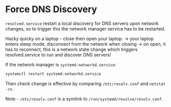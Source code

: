 # Force DNS Discovery
`resolved.service` restart a local discovery for DNS servers upon
network changes, so to trigger this the network manager service has
to be restarted.

Hacky quicky on a laptop - close then open your laptop.
    -> your laptop enters sleep mode, disconnect from the network when closing
    -> on open, it has to reconnect, this is a network state change which triggers
        resolved.service to run and discover DNS servers!

If the network manager is `systemd-networkd.service`:
``` sh
systemctl restart systemd-networkd.service
```

Then check change is effective by comparing `/etc/resolv.conf` and `netstat -rn`.

Note - `/etc/resolv.conf` is a symlink to `/run/systemd/resolve/resolv.conf`.

